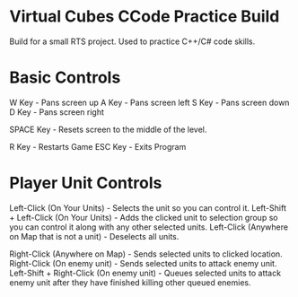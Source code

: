 # Virtual Cubes CCode Practice Build
Build for a small RTS project. Used to practice C++/C# code skills.

# Basic Controls

W Key - Pans screen up
A Key - Pans screen left
S Key - Pans screen down
D Key - Pans screen right

SPACE Key - Resets screen to the middle of the level.

R Key - Restarts Game
ESC Key - Exits Program

# Player Unit Controls

Left-Click (On Your Units) - Selects the unit so you can control it.
Left-Shift + Left-Click (On Your Units) - Adds the clicked unit to selection group so you can control it along with any other selected units.
Left-Click (Anywhere on Map that is not a unit) - Deselects all units.

Right-Click (Anywhere on Map) - Sends selected units to clicked location.
Right-Click (On enemy unit) - Sends selected units to attack enemy unit.
Left-Shift + Right-Click (On enemy unit) - Queues selected units to attack enemy unit after they have finished killing other queued enemies.
